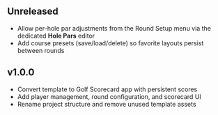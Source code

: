 ## Unreleased
- Allow per-hole par adjustments from the Round Setup menu via the dedicated **Hole Pars** editor
- Add course presets (save/load/delete) so favorite layouts persist between rounds

## v1.0.0
- Convert template to Golf Scorecard app with persistent scores
- Add player management, round configuration, and scorecard UI
- Rename project structure and remove unused template assets
